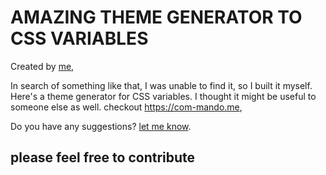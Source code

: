 # AMAZING THEME GENERATOR TO CSS VARIABLES
Created by <a href="https://itaycode.com">me</a>, 

In search of something like that, I was unable to find it, so I built it myself.
Here's a theme generator for CSS variables.
I thought it might be useful to someone else as well. checkout
 <a href="https://com-mando.me">https://com-mando.me</a>, 


Do you have any suggestions? <a href="mailto:itaycode@gmail.com">let me know</a>.

## please feel free to contribute
